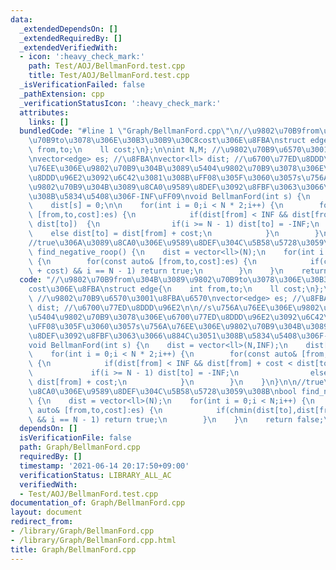 ```yaml
---
data:
  _extendedDependsOn: []
  _extendedRequiredBy: []
  _extendedVerifiedWith:
  - icon: ':heavy_check_mark:'
    path: Test/AOJ/BellmanFord.test.cpp
    title: Test/AOJ/BellmanFord.test.cpp
  _isVerificationFailed: false
  _pathExtension: cpp
  _verificationStatusIcon: ':heavy_check_mark:'
  attributes:
    links: []
  bundledCode: "#line 1 \"Graph/BellmanFord.cpp\"\n//\u9802\u70B9from\u304B\u3089\u9802\
    \u70B9to\u3078\u306E\u30B3\u30B9\u30C8cost\u306E\u8FBA\nstruct edge{\n    int\
    \ from,to;\n    ll cost;\n};\n\nint N,M; //\u9802\u70B9\u6570\u3001\u8FBA\u6570\
    \nvector<edge> es; //\u8FBA\nvector<ll> dist; //\u6700\u77ED\u8DDD\u96E2\n\n//s\u756A\
    \u76EE\u306E\u9802\u70B9\u304B\u3089\u5404\u9802\u70B9\u3078\u306E\u6700\u77ED\
    \u8DDD\u96E2\u3092\u6C42\u3081\u308B\uFF08\u305F\u3060\u3057s\u756A\u76EE\u306E\
    \u9802\u70B9\u304B\u3089\u8CA0\u9589\u8DEF\u3092\u8FBF\u3063\u3066\u884C\u3051\
    \u308B\u5834\u5408\u306F-INF\uFF09\nvoid BellmanFord(int s) {\n    dist = vector<ll>(N,INF);\n\
    \    dist[s] = 0;\n\n    for(int i = 0;i < N * 2;i++) {\n        for(const auto&\
    \ [from,to,cost]:es) {\n            if(dist[from] < INF && dist[from] + cost <\
    \ dist[to])  {\n                if(i >= N - 1) dist[to] = -INF;\n            \
    \    else dist[to] = dist[from] + cost;\n            }\n        }\n    }\n}\n\n\
    //true\u306A\u3089\u8CA0\u306E\u9589\u8DEF\u304C\u5B58\u5728\u3059\u308B\nbool\
    \ find_negative_roop() {\n    dist = vector<ll>(N);\n    for(int i = 0;i < N;i++)\
    \ {\n        for(const auto& [from,to,cost]:es) {\n            if(chmin(dist[to],dist[from]\
    \ + cost) && i == N - 1) return true;\n        }\n    }\n    return false;\n}\n"
  code: "//\u9802\u70B9from\u304B\u3089\u9802\u70B9to\u3078\u306E\u30B3\u30B9\u30C8\
    cost\u306E\u8FBA\nstruct edge{\n    int from,to;\n    ll cost;\n};\n\nint N,M;\
    \ //\u9802\u70B9\u6570\u3001\u8FBA\u6570\nvector<edge> es; //\u8FBA\nvector<ll>\
    \ dist; //\u6700\u77ED\u8DDD\u96E2\n\n//s\u756A\u76EE\u306E\u9802\u70B9\u304B\u3089\
    \u5404\u9802\u70B9\u3078\u306E\u6700\u77ED\u8DDD\u96E2\u3092\u6C42\u3081\u308B\
    \uFF08\u305F\u3060\u3057s\u756A\u76EE\u306E\u9802\u70B9\u304B\u3089\u8CA0\u9589\
    \u8DEF\u3092\u8FBF\u3063\u3066\u884C\u3051\u308B\u5834\u5408\u306F-INF\uFF09\n\
    void BellmanFord(int s) {\n    dist = vector<ll>(N,INF);\n    dist[s] = 0;\n\n\
    \    for(int i = 0;i < N * 2;i++) {\n        for(const auto& [from,to,cost]:es)\
    \ {\n            if(dist[from] < INF && dist[from] + cost < dist[to])  {\n   \
    \             if(i >= N - 1) dist[to] = -INF;\n                else dist[to] =\
    \ dist[from] + cost;\n            }\n        }\n    }\n}\n\n//true\u306A\u3089\
    \u8CA0\u306E\u9589\u8DEF\u304C\u5B58\u5728\u3059\u308B\nbool find_negative_roop()\
    \ {\n    dist = vector<ll>(N);\n    for(int i = 0;i < N;i++) {\n        for(const\
    \ auto& [from,to,cost]:es) {\n            if(chmin(dist[to],dist[from] + cost)\
    \ && i == N - 1) return true;\n        }\n    }\n    return false;\n}\n"
  dependsOn: []
  isVerificationFile: false
  path: Graph/BellmanFord.cpp
  requiredBy: []
  timestamp: '2021-06-14 20:17:50+09:00'
  verificationStatus: LIBRARY_ALL_AC
  verifiedWith:
  - Test/AOJ/BellmanFord.test.cpp
documentation_of: Graph/BellmanFord.cpp
layout: document
redirect_from:
- /library/Graph/BellmanFord.cpp
- /library/Graph/BellmanFord.cpp.html
title: Graph/BellmanFord.cpp
---
```

